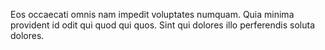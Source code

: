 Eos occaecati omnis nam impedit voluptates numquam. Quia minima provident id odit qui quod qui quos. Sint qui dolores illo perferendis soluta dolores.